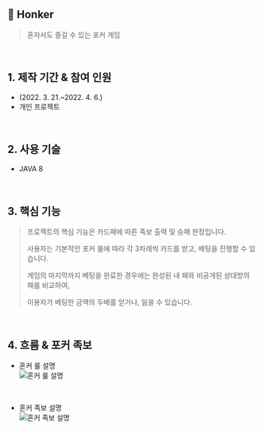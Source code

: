 ## :pushpin: Honker
>혼자서도 즐길 수 있는 포커 게임
</br>

## 1. 제작 기간 & 참여 인원
- (2022. 3. 21.~2022. 4. 6.)
- 개인 프로젝트
</br>

## 2. 사용 기술
- JAVA 8
</br>

## 3. 핵심 기능
>프로젝트의 핵심 기능은 카드패에 따른 족보 출력 및 승패 판정입니다.
>
>사용자는 기본적인 포커 룰에 따라 각 3차례씩 카드를 받고, 베팅을 진행할 수 있습니다.
>
>게임의 마지막까지 베팅을 완료한 경우에는 완성된 내 패와 비공개된 상대방의 패를 비교하여,
>
>이용자가 베팅한 금액의 두배를 얻거나, 잃을 수 있습니다.
</br>

## 4. 흐름 & 포커 족보
- 혼커 룰 설명</br>
![혼커 룰 설명](https://user-images.githubusercontent.com/101616249/180952851-0359a687-8c05-4520-9676-ceb60aad71b6.PNG)
</br>

- 혼커 족보 설명</br>
![혼커 족보 설명](https://user-images.githubusercontent.com/101616249/180952863-ad257483-982c-406a-b622-3b8e611c3981.PNG)
</br>
